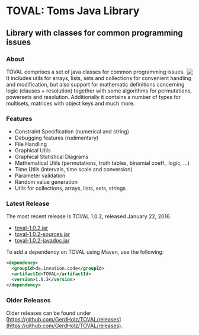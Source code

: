 TOVAL: Toms Java Library
========================
Library with classes for common programming issues
--------------------------------------------------

### About

<img align="right" src="http://iig-uni-freiburg.github.io/images/tools/toval.png">TOVAL comprises a set of java classes for common programming issues. It includes utils for arrays, lists, sets and collections for convenient handling and modification, but also support for mathematic definitions concerning logic (clauses + resolution) together with some algorithms for permutations, powersets and resolution. Additionally it contains a number of types for multisets, matrices with object keys and much more.

### Features

* Constraint Specification (numerical and string)
* Debugging features (rudimentary)
* File Handling
* Graphical Utils
* Graphical Statistical Diagrams
* Mathematical Utils (permutations, truth tables, binomial coeff., logic, ...)
* Time Utils (intervals, time scale and conversion)
* Parameter validation
* Random value generation
* Utils for collections, arrays, lists, sets, strings

### Latest Release

The most recent release is TOVAL 1.0.2, released January 22, 2016.

* [toval-1.0.2.jar](https://github.com/GerdHolz/TOVAL/releases/download/v1.0.2/toval-1.0.2.jar)
* [toval-1.0.2-sources.jar](https://github.com/GerdHolz/TOVAL/releases/download/v1.0.2/toval-1.0.2-sources.jar)
* [toval-1.0.2-javadoc.jar](https://github.com/GerdHolz/TOVAL/releases/download/v1.0.2/toval-1.0.2-javadoc.jar)

To add a dependency on TOVAL using Maven, use the following:

```xml
<dependency>
  <groupId>de.invation.code</groupId>
  <artifactId>TOVAL</artifactId>
  <version>1.0.2</version>
</dependency>
```

### Older Releases

Older releases can be found under [https://github.com/GerdHolz/TOVAL/releases](https://github.com/GerdHolz/TOVAL/releases).
